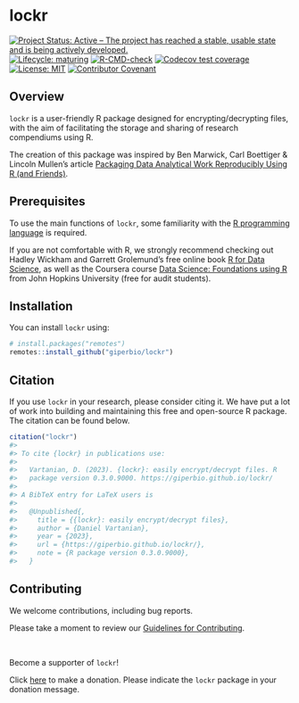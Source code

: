 
<!-- README.md is generated from README.Rmd. Please edit that file -->

# lockr

<!-- badges: start -->

[![Project Status: Active – The project has reached a stable, usable
state and is being actively
developed.](https://www.repostatus.org/badges/latest/active.svg)](https://www.repostatus.org/#active)
[![Lifecycle:
maturing](https://img.shields.io/badge/lifecycle-maturing-blue.svg)](https://lifecycle.r-lib.org/articles/stages.html#maturing)
[![R-CMD-check](https://github.com/giperbio/lockr/workflows/R-CMD-check/badge.svg)](https://github.com/giperbio/lockr/actions)
[![Codecov test
coverage](https://codecov.io/gh/giperbio/lockr/branch/main/graph/badge.svg)](https://app.codecov.io/gh/giperbio/lockr?branch=main)
[![License:
MIT](https://img.shields.io/badge/license-MIT-green)](https://choosealicense.com/licenses/mit/)
[![Contributor
Covenant](https://img.shields.io/badge/Contributor%20Covenant-v2.0%20adopted-ff69b4.svg)](https://giperbio.github.io/lockr/CODE_OF_CONDUCT.html)
<!-- badges: end -->

## Overview

`lockr` is a user-friendly R package designed for encrypting/decrypting
files, with the aim of facilitating the storage and sharing of research
compendiums using R.

The creation of this package was inspired by Ben Marwick, Carl Boettiger
& Lincoln Mullen’s article [Packaging Data Analytical Work Reproducibly
Using R (and Friends)](https://doi.org/10.1080/00031305.2017.1375986).

## Prerequisites

To use the main functions of `lockr`, some familiarity with the [R
programming language](https://www.r-project.org/) is required.

If you are not comfortable with R, we strongly recommend checking out
Hadley Wickham and Garrett Grolemund’s free online book [R for Data
Science](https://r4ds.had.co.nz/), as well as the Coursera course [Data
Science: Foundations using
R](https://www.coursera.org/specializations/data-science-foundations-r)
from John Hopkins University (free for audit students).

## Installation

You can install `lockr` using:

``` r
# install.packages("remotes")
remotes::install_github("giperbio/lockr")
```

## Citation

If you use `lockr` in your research, please consider citing it. We have
put a lot of work into building and maintaining this free and
open-source R package. The citation can be found below.

``` r
citation("lockr")
#> 
#> To cite {lockr} in publications use:
#> 
#>   Vartanian, D. (2023). {lockr}: easily encrypt/decrypt files. R
#>   package version 0.3.0.9000. https://giperbio.github.io/lockr/
#> 
#> A BibTeX entry for LaTeX users is
#> 
#>   @Unpublished{,
#>     title = {{lockr}: easily encrypt/decrypt files},
#>     author = {Daniel Vartanian},
#>     year = {2023},
#>     url = {https://giperbio.github.io/lockr/},
#>     note = {R package version 0.3.0.9000},
#>   }
```

## Contributing

We welcome contributions, including bug reports.

Please take a moment to review our [Guidelines for
Contributing](https://giperbio.github.io/lockr/CONTRIBUTING.html).

<br>

Become a supporter of `lockr`!

Click [here](https://github.com/sponsors/danielvartan) to make a
donation. Please indicate the `lockr` package in your donation message.
